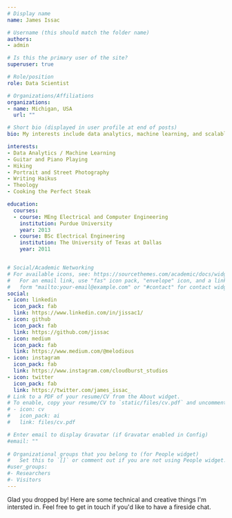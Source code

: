 ```yaml
---
# Display name
name: James Issac

# Username (this should match the folder name)
authors:
- admin

# Is this the primary user of the site?
superuser: true

# Role/position
role: Data Scientist

# Organizations/Affiliations
organizations:
- name: Michigan, USA
  url: ""

# Short bio (displayed in user profile at end of posts)
bio: My interests include data analytics, machine learning, and scalable computing.

interests:
- Data Analytics / Machine Learning
- Guitar and Piano Playing
- Hiking
- Portrait and Street Photography
- Writing Haikus
- Theology
- Cooking the Perfect Steak

education:
  courses:
  - course: MEng Electrical and Computer Engineering
    institution: Purdue University
    year: 2013
  - course: BSc Electrical Engineering
    institution: The University of Texas at Dallas
    year: 2011


# Social/Academic Networking
# For available icons, see: https://sourcethemes.com/academic/docs/widgets/#icons
#   For an email link, use "fas" icon pack, "envelope" icon, and a link in the
#   form "mailto:your-email@example.com" or "#contact" for contact widget.
social:
- icon: linkedin
  icon_pack: fab
  link: https://www.linkedin.com/in/jissac1/
- icon: github
  icon_pack: fab
  link: https://github.com/jissac
- icon: medium
  icon_pack: fab
  link: https://www.medium.com/@melodious
- icon: instagram
  icon_pack: fab
  link: https://www.instagram.com/cloudburst_studios
- icon: twitter
  icon_pack: fab
  link: https://twitter.com/james_issac_
# Link to a PDF of your resume/CV from the About widget.
# To enable, copy your resume/CV to `static/files/cv.pdf` and uncomment the lines below.  
# - icon: cv
#   icon_pack: ai
#   link: files/cv.pdf

# Enter email to display Gravatar (if Gravatar enabled in Config)
#email: ""
  
# Organizational groups that you belong to (for People widget)
#   Set this to `[]` or comment out if you are not using People widget.  
#user_groups:
#- Researchers
#- Visitors
---
```


Glad you dropped by! Here are some technical and creative things I'm intersted in. Feel free to get in touch if you'd like to have a fireside chat. 